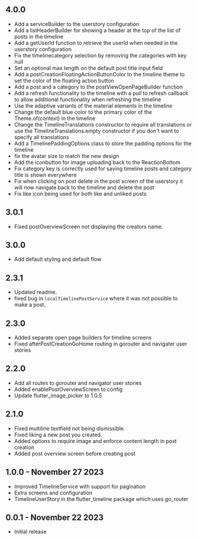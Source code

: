 ## 4.0.0

- Add a serviceBuilder to the userstory configuration
- Add a listHeaderBuilder for showing a header at the top of the list of posts in the timeline
- Add a getUserId function to retrieve the userId when needed in the userstory configuration
- Fix the timelinecategory selection by removing the categories with key null
- Set an optional max length on the default post title input field
- Add a postCreationFloatingActionButtonColor to the timeline theme to set the color of the floating action button
- Add a post and a category to the postViewOpenPageBuilder function
- Add a refresh functionality to the timeline with a pull to refresh callback to allow additional functionality when refreshing the timeline
- Use the adaptive variants of the material elements in the timeline
- Change the default blue color to the primary color of the Theme.of(context) in the timeline
- Change the TimelineTranslations constructor to require all translations or use the TimelineTranslations.empty constructor if you don't want to specify all translations
- Add a TimelinePaddingOptions class to store the padding options for the timeline
- fix the avatar size to match the new design
- Add the iconbutton for image uploading back to the ReactionBottom
- Fix category key is correctly used for saving timeline posts and category title is shown everywhere
- Fix when clicking on post delete in the post screen of the userstory it will now navigate back to the timeline and delete the post
- Fix like icon being used for both like and unliked posts

## 3.0.1

- Fixed postOverviewScreen not displaying the creators name.

## 3.0.0
- Add default styling and default flow

## 2.3.1

- Updated readme.
- fixed bug in `localTimelinePostService` where it was not possible to make a post.

## 2.3.0

- Added separate open page builders for timeline screens
- Fixed afterPostCreationGoHome routing in gorouter and navigater user stories

## 2.2.0

- Add all routes to gorouter and navigator user stories
- Added enablePostOverviewScreen to config
- Update flutter_image_picker to 1.0.5

## 2.1.0

- Fixed multiline textfield not being dismissible.
- Fixed liking a new post you created.
- Added options to require image and enforce content length in post creation
- Added post overview screen before creating post

## 1.0.0 - November 27 2023

- Improved TimelineService with support for pagination
- Extra screens and configuration
- TimelineUserStory in the flutter_timeline package which uses go_router

## 0.0.1 - November 22 2023

- Initial release
